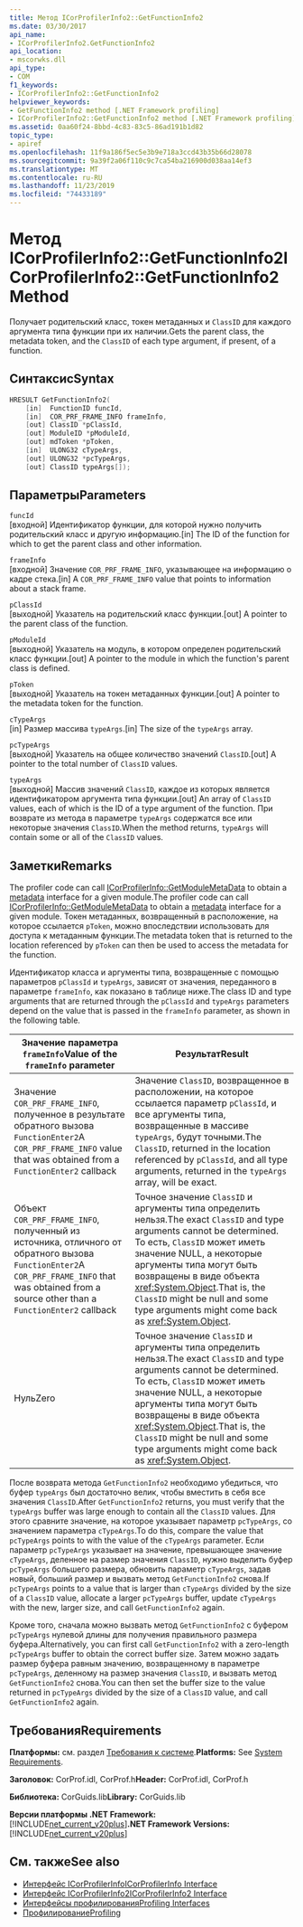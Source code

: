 ```yaml
---
title: Метод ICorProfilerInfo2::GetFunctionInfo2
ms.date: 03/30/2017
api_name:
- ICorProfilerInfo2.GetFunctionInfo2
api_location:
- mscorwks.dll
api_type:
- COM
f1_keywords:
- ICorProfilerInfo2::GetFunctionInfo2
helpviewer_keywords:
- GetFunctionInfo2 method [.NET Framework profiling]
- ICorProfilerInfo2::GetFunctionInfo2 method [.NET Framework profiling]
ms.assetid: 0aa60f24-8bbd-4c83-83c5-86ad191b1d82
topic_type:
- apiref
ms.openlocfilehash: 11f9a186f5ec5e3b9e718a3ccd43b35b66d28078
ms.sourcegitcommit: 9a39f2a06f110c9c7ca54ba216900d038aa14ef3
ms.translationtype: MT
ms.contentlocale: ru-RU
ms.lasthandoff: 11/23/2019
ms.locfileid: "74433189"
---
```

# <a name="icorprofilerinfo2getfunctioninfo2-method"></a><span data-ttu-id="1f8de-102">Метод ICorProfilerInfo2::GetFunctionInfo2</span><span class="sxs-lookup"><span data-stu-id="1f8de-102">ICorProfilerInfo2::GetFunctionInfo2 Method</span></span>
<span data-ttu-id="1f8de-103">Получает родительский класс, токен метаданных и `ClassID` для каждого аргумента типа функции при их наличии.</span><span class="sxs-lookup"><span data-stu-id="1f8de-103">Gets the parent class, the metadata token, and the `ClassID` of each type argument, if present, of a function.</span></span>  
  
## <a name="syntax"></a><span data-ttu-id="1f8de-104">Синтаксис</span><span class="sxs-lookup"><span data-stu-id="1f8de-104">Syntax</span></span>  
  
```cpp  
HRESULT GetFunctionInfo2(  
    [in]  FunctionID funcId,  
    [in]  COR_PRF_FRAME_INFO frameInfo,  
    [out] ClassID *pClassId,  
    [out] ModuleID *pModuleId,  
    [out] mdToken *pToken,  
    [in]  ULONG32 cTypeArgs,  
    [out] ULONG32 *pcTypeArgs,  
    [out] ClassID typeArgs[]);  
```  
  
## <a name="parameters"></a><span data-ttu-id="1f8de-105">Параметры</span><span class="sxs-lookup"><span data-stu-id="1f8de-105">Parameters</span></span>  
 `funcId`  
 <span data-ttu-id="1f8de-106">[входной] Идентификатор функции, для которой нужно получить родительский класс и другую информацию.</span><span class="sxs-lookup"><span data-stu-id="1f8de-106">[in] The ID of the function for which to get the parent class and other information.</span></span>  
  
 `frameInfo`  
 <span data-ttu-id="1f8de-107">[входной] Значение `COR_PRF_FRAME_INFO`, указывающее на информацию о кадре стека.</span><span class="sxs-lookup"><span data-stu-id="1f8de-107">[in] A `COR_PRF_FRAME_INFO` value that points to information about a stack frame.</span></span>  
  
 `pClassId`  
 <span data-ttu-id="1f8de-108">[выходной] Указатель на родительский класс функции.</span><span class="sxs-lookup"><span data-stu-id="1f8de-108">[out] A pointer to the parent class of the function.</span></span>  
  
 `pModuleId`  
 <span data-ttu-id="1f8de-109">[выходной] Указатель на модуль, в котором определен родительский класс функции.</span><span class="sxs-lookup"><span data-stu-id="1f8de-109">[out] A pointer to the module in which the function's parent class is defined.</span></span>  
  
 `pToken`  
 <span data-ttu-id="1f8de-110">[выходной] Указатель на токен метаданных функции.</span><span class="sxs-lookup"><span data-stu-id="1f8de-110">[out] A pointer to the metadata token for the function.</span></span>  
  
 `cTypeArgs`  
 <span data-ttu-id="1f8de-111">[in] Размер массива `typeArgs`.</span><span class="sxs-lookup"><span data-stu-id="1f8de-111">[in] The size of the `typeArgs` array.</span></span>  
  
 `pcTypeArgs`  
 <span data-ttu-id="1f8de-112">[выходной] Указатель на общее количество значений `ClassID`.</span><span class="sxs-lookup"><span data-stu-id="1f8de-112">[out] A pointer to the total number of `ClassID` values.</span></span>  
  
 `typeArgs`  
 <span data-ttu-id="1f8de-113">[выходной] Массив значений `ClassID`, каждое из которых является идентификатором аргумента типа функции.</span><span class="sxs-lookup"><span data-stu-id="1f8de-113">[out] An array of `ClassID` values, each of which is the ID of a type argument of the function.</span></span> <span data-ttu-id="1f8de-114">При возврате из метода в параметре `typeArgs` содержатся все или некоторые значения `ClassID`.</span><span class="sxs-lookup"><span data-stu-id="1f8de-114">When the method returns, `typeArgs` will contain some or all of the `ClassID` values.</span></span>  
  
## <a name="remarks"></a><span data-ttu-id="1f8de-115">Заметки</span><span class="sxs-lookup"><span data-stu-id="1f8de-115">Remarks</span></span>  
 <span data-ttu-id="1f8de-116">The profiler code can call [ICorProfilerInfo::GetModuleMetaData](../../../../docs/framework/unmanaged-api/profiling/icorprofilerinfo-getmodulemetadata-method.md) to obtain a [metadata](../../../../docs/framework/unmanaged-api/metadata/index.md) interface for a given module.</span><span class="sxs-lookup"><span data-stu-id="1f8de-116">The profiler code can call [ICorProfilerInfo::GetModuleMetaData](../../../../docs/framework/unmanaged-api/profiling/icorprofilerinfo-getmodulemetadata-method.md) to obtain a [metadata](../../../../docs/framework/unmanaged-api/metadata/index.md) interface for a given module.</span></span> <span data-ttu-id="1f8de-117">Токен метаданных, возвращенный в расположение, на которое ссылается `pToken`, можно впоследствии использовать для доступа к метаданным функции.</span><span class="sxs-lookup"><span data-stu-id="1f8de-117">The metadata token that is returned to the location referenced by `pToken` can then be used to access the metadata for the function.</span></span>  
  
 <span data-ttu-id="1f8de-118">Идентификатор класса и аргументы типа, возвращенные с помощью параметров `pClassId` и `typeArgs`, зависят от значения, переданного в параметре `frameInfo`, как показано в таблице ниже.</span><span class="sxs-lookup"><span data-stu-id="1f8de-118">The class ID and type arguments that are returned through the `pClassId` and `typeArgs` parameters depend on the value that is passed in the `frameInfo` parameter, as shown in the following table.</span></span>  
  
|<span data-ttu-id="1f8de-119">Значение параметра `frameInfo`</span><span class="sxs-lookup"><span data-stu-id="1f8de-119">Value of the `frameInfo` parameter</span></span>|<span data-ttu-id="1f8de-120">Результат</span><span class="sxs-lookup"><span data-stu-id="1f8de-120">Result</span></span>|  
|----------------------------------------|------------|  
|<span data-ttu-id="1f8de-121">Значение `COR_PRF_FRAME_INFO`, полученное в результате обратного вызова `FunctionEnter2`</span><span class="sxs-lookup"><span data-stu-id="1f8de-121">A `COR_PRF_FRAME_INFO` value that was obtained from a `FunctionEnter2` callback</span></span>|<span data-ttu-id="1f8de-122">Значение `ClassID`, возвращенное в расположении, на которое ссылается параметр `pClassId`, и все аргументы типа, возвращенные в массиве `typeArgs`, будут точными.</span><span class="sxs-lookup"><span data-stu-id="1f8de-122">The `ClassID`, returned in the location referenced by `pClassId`, and all type arguments, returned in the `typeArgs` array, will be exact.</span></span>|  
|<span data-ttu-id="1f8de-123">Объект `COR_PRF_FRAME_INFO`, полученный из источника, отличного от обратного вызова `FunctionEnter2`</span><span class="sxs-lookup"><span data-stu-id="1f8de-123">A `COR_PRF_FRAME_INFO` that was obtained from a source other than a `FunctionEnter2` callback</span></span>|<span data-ttu-id="1f8de-124">Точное значение `ClassID` и аргументы типа определить нельзя.</span><span class="sxs-lookup"><span data-stu-id="1f8de-124">The exact `ClassID` and type arguments cannot be determined.</span></span> <span data-ttu-id="1f8de-125">То есть, `ClassID` может иметь значение NULL, а некоторые аргументы типа могут быть возвращены в виде объекта <xref:System.Object>.</span><span class="sxs-lookup"><span data-stu-id="1f8de-125">That is, the `ClassID` might be null and some type arguments might come back as <xref:System.Object>.</span></span>|  
|<span data-ttu-id="1f8de-126">Нуль</span><span class="sxs-lookup"><span data-stu-id="1f8de-126">Zero</span></span>|<span data-ttu-id="1f8de-127">Точное значение `ClassID` и аргументы типа определить нельзя.</span><span class="sxs-lookup"><span data-stu-id="1f8de-127">The exact `ClassID` and type arguments cannot be determined.</span></span> <span data-ttu-id="1f8de-128">То есть, `ClassID` может иметь значение NULL, а некоторые аргументы типа могут быть возвращены в виде объекта <xref:System.Object>.</span><span class="sxs-lookup"><span data-stu-id="1f8de-128">That is, the `ClassID` might be null and some type arguments might come back as <xref:System.Object>.</span></span>|  
  
 <span data-ttu-id="1f8de-129">После возврата метода `GetFunctionInfo2` необходимо убедиться, что буфер `typeArgs` был достаточно велик, чтобы вместить в себя все значения `ClassID`.</span><span class="sxs-lookup"><span data-stu-id="1f8de-129">After `GetFunctionInfo2` returns, you must verify that the `typeArgs` buffer was large enough to contain all the `ClassID` values.</span></span> <span data-ttu-id="1f8de-130">Для этого сравните значение, на которое указывает параметр `pcTypeArgs`, со значением параметра `cTypeArgs`.</span><span class="sxs-lookup"><span data-stu-id="1f8de-130">To do this, compare the value that `pcTypeArgs` points to with the value of the `cTypeArgs` parameter.</span></span> <span data-ttu-id="1f8de-131">Если параметр `pcTypeArgs` указывает на значение, превышающее значение `cTypeArgs`, деленное на размер значения `ClassID`, нужно выделить буфер `pcTypeArgs` большего размера, обновить параметр `cTypeArgs`, задав новый, больший размер и вызвать метод `GetFunctionInfo2` снова.</span><span class="sxs-lookup"><span data-stu-id="1f8de-131">If `pcTypeArgs` points to a value that is larger than `cTypeArgs` divided by the size of a `ClassID` value, allocate a larger `pcTypeArgs` buffer, update `cTypeArgs` with the new, larger size, and call `GetFunctionInfo2` again.</span></span>  
  
 <span data-ttu-id="1f8de-132">Кроме того, сначала можно вызвать метод `GetFunctionInfo2` с буфером `pcTypeArgs` нулевой длины для получения правильного размера буфера.</span><span class="sxs-lookup"><span data-stu-id="1f8de-132">Alternatively, you can first call `GetFunctionInfo2` with a zero-length `pcTypeArgs` buffer to obtain the correct buffer size.</span></span> <span data-ttu-id="1f8de-133">Затем можно задать размер буфера равным значению, возвращенному в параметре `pcTypeArgs`, деленному на размер значения `ClassID`, и вызвать метод `GetFunctionInfo2` снова.</span><span class="sxs-lookup"><span data-stu-id="1f8de-133">You can then set the buffer size to the value returned in `pcTypeArgs` divided by the size of a `ClassID` value, and call `GetFunctionInfo2` again.</span></span>  
  
## <a name="requirements"></a><span data-ttu-id="1f8de-134">Требования</span><span class="sxs-lookup"><span data-stu-id="1f8de-134">Requirements</span></span>  
 <span data-ttu-id="1f8de-135">**Платформы:** см. раздел [Требования к системе](../../../../docs/framework/get-started/system-requirements.md).</span><span class="sxs-lookup"><span data-stu-id="1f8de-135">**Platforms:** See [System Requirements](../../../../docs/framework/get-started/system-requirements.md).</span></span>  
  
 <span data-ttu-id="1f8de-136">**Заголовок:** CorProf.idl, CorProf.h</span><span class="sxs-lookup"><span data-stu-id="1f8de-136">**Header:** CorProf.idl, CorProf.h</span></span>  
  
 <span data-ttu-id="1f8de-137">**Библиотека:** CorGuids.lib</span><span class="sxs-lookup"><span data-stu-id="1f8de-137">**Library:** CorGuids.lib</span></span>  
  
 <span data-ttu-id="1f8de-138">**Версии платформы .NET Framework:** [!INCLUDE[net_current_v20plus](../../../../includes/net-current-v20plus-md.md)]</span><span class="sxs-lookup"><span data-stu-id="1f8de-138">**.NET Framework Versions:** [!INCLUDE[net_current_v20plus](../../../../includes/net-current-v20plus-md.md)]</span></span>  
  
## <a name="see-also"></a><span data-ttu-id="1f8de-139">См. также</span><span class="sxs-lookup"><span data-stu-id="1f8de-139">See also</span></span>

- [<span data-ttu-id="1f8de-140">Интерфейс ICorProfilerInfo</span><span class="sxs-lookup"><span data-stu-id="1f8de-140">ICorProfilerInfo Interface</span></span>](../../../../docs/framework/unmanaged-api/profiling/icorprofilerinfo-interface.md)
- [<span data-ttu-id="1f8de-141">Интерфейс ICorProfilerInfo2</span><span class="sxs-lookup"><span data-stu-id="1f8de-141">ICorProfilerInfo2 Interface</span></span>](../../../../docs/framework/unmanaged-api/profiling/icorprofilerinfo2-interface.md)
- [<span data-ttu-id="1f8de-142">Интерфейсы профилирования</span><span class="sxs-lookup"><span data-stu-id="1f8de-142">Profiling Interfaces</span></span>](../../../../docs/framework/unmanaged-api/profiling/profiling-interfaces.md)
- [<span data-ttu-id="1f8de-143">Профилирование</span><span class="sxs-lookup"><span data-stu-id="1f8de-143">Profiling</span></span>](../../../../docs/framework/unmanaged-api/profiling/index.md)
